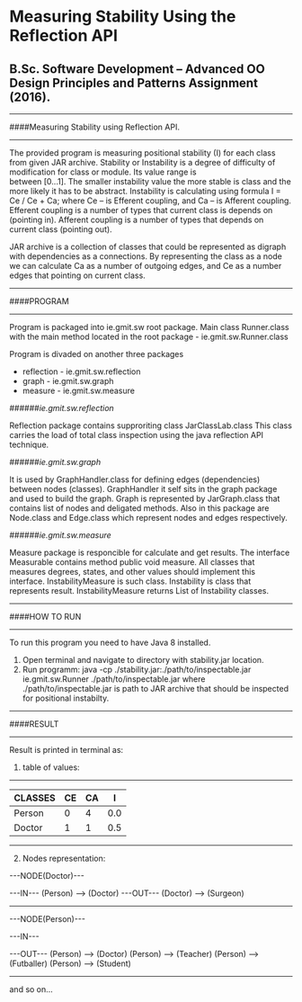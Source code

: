 # Measuring Stability Using the Reflection API





﻿B.Sc. Software Development – Advanced OO Design Principles and Patterns Assignment (2016).
------------------------------------------------------------------------------------------

*************************************************
####Measuring Stability using Reflection API.
*************************************************

The provided program is measuring positional stability
(I) for each class from given JAR archive.
Stability or Instability is a degree of difficulty
of modification for class or module. Its value range is           
between [0...1]. The smaller instability value the
more stable is class and the more likely it has to be
abstract.
Instability is calculating using formula I = Ce / Ce + Ca;
where Ce – is Efferent coupling, and Ca – is Afferent coupling.
Efferent coupling is a number of types that current
class is depends on (pointing in).
Afferent coupling is a number of types that depends
on current class (pointing out).

JAR archive is a collection of classes that could be
represented as digraph with dependencies as
a connections. By representing the class as a node
we can calculate Ca as a number of outgoing
edges, and Ce as a number edges that pointing on
current class.


**************************************************
####PROGRAM
**************************************************
Program is packaged into ie.gmit.sw root package.
Main class Runner.class with the main method located
in the root package - ie.gmit.sw.Runner.class

Program is divaded on another three packages
* reflection - ie.gmit.sw.reflection
* graph - ie.gmit.sw.graph
* measure - ie.gmit.sw.measure

######_ie.gmit.sw.reflection_

Reflection package contains supproriting class JarClassLab.class
This class carries the load of total class inspection using
the java reflection API technique.

######_ie.gmit.sw.graph_

It is used by GraphHandler.class for defining edges (dependencies)
between nodes (classes). GraphHandler it self sits
in the graph package and used to build the graph.
Graph is represented by JarGraph.class that contains
list of nodes and deligated methods.
Also in this package are Node.class and Edge.class
which represent nodes and edges respectively.

######_ie.gmit.sw.measure_

Measure package is responcible for calculate
and get results.
The interface Measurable contains method
public void measure. All classes that measures
degrees, states, and other values should implement
this interface. InstabilityMeasure is such class.
Instability is class that represents result.
InstabilityMeasure returns List of Instability
classes.


**************************************************
####HOW TO RUN
**************************************************

To run this program you need to have Java 8 installed.
1) Open terminal and navigate to directory with stability.jar location.
2) Run programm:
java -cp ./stability.jar:./path/to/inspectable.jar ie.gmit.sw.Runner ./path/to/inspectable.jar
where ./path/to/inspectable.jar is path to JAR archive that should be inspected for positional instabilty.


**************************************************
####RESULT
**************************************************

Result is printed in terminal as:

1) table of values:

----------------------------------------
|       CLASSES        | CE | CA |  I  |
|----------------------|----|----|-----|
|                Person|  0 |  4 | 0.0 |
|                Doctor|  1 |  1 | 0.5 |
----------------------------------------

2) Nodes representation:

---NODE(Doctor)---

---IN---
      (Person) --> (Doctor)
---OUT---
      (Doctor) --> (Surgeon)
___________________________________

---NODE(Person)---

---IN---
      
---OUT---
      (Person) --> (Doctor)
      (Person) --> (Teacher)
      (Person) --> (Futballer)
      (Person) --> (Student)
____________________________________

and so on...
